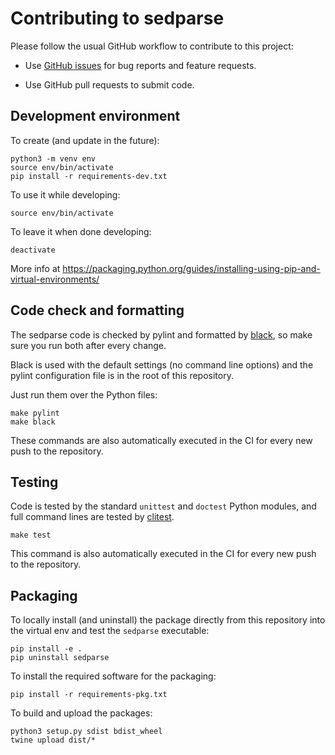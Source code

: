 # Contributing to sedparse

Please follow the usual GitHub workflow to contribute to this project:

- Use [GitHub issues](https://github.com/aureliojargas/sedparse/issues) for bug reports and feature requests.

- Use GitHub pull requests to submit code.


## Development environment

To create (and update in the future):

    python3 -m venv env
    source env/bin/activate
    pip install -r requirements-dev.txt

To use it while developing:

    source env/bin/activate

To leave it when done developing:

    deactivate

More info at https://packaging.python.org/guides/installing-using-pip-and-virtual-environments/


## Code check and formatting

The sedparse code is checked by pylint and formatted by [black](https://github.com/psf/black), so make sure you run both after every change.

Black is used with the default settings (no command line options) and the pylint configuration file is in the root of this repository.

Just run them over the Python files:

    make pylint
    make black

These commands are also automatically executed in the CI for every new push to the repository.

## Testing

Code is tested by the standard `unittest` and `doctest` Python modules, and full command lines are tested by [clitest](https://github.com/aureliojargas/clitest).

    make test

This command is also automatically executed in the CI for every new push to the repository.


## Packaging

To locally install (and uninstall) the package directly from this repository into the virtual env and test the `sedparse` executable:

    pip install -e .
    pip uninstall sedparse

To install the required software for the packaging:

    pip install -r requirements-pkg.txt

To build and upload the packages:

    python3 setup.py sdist bdist_wheel
    twine upload dist/*
